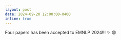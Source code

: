 ```yaml
---
layout: post
date: 2024-09-20 12:00:00-0400
inline: true
---
```


Four papers has been accepted to EMNLP 2024!!! :sparkles: :smile:
